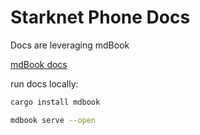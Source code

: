 
# Starknet Phone Docs 

Docs are leveraging mdBook 

[mdBook docs](https://rust-lang.github.io/mdBook/)

run docs locally: 

```bash 
cargo install mdbook
```

```bash
mdbook serve --open 
```
